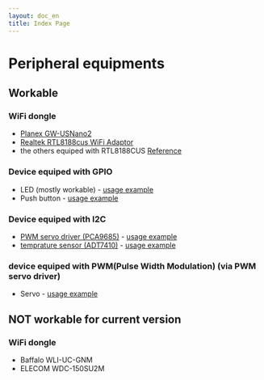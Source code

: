 ```yaml
---
layout: doc_en
title: Index Page
---
```

# Peripheral equipments

## Workable

### WiFi dongle
- [Planex GW-USNano2](https://www.planex.co.jp/products/gw-usnano2a/)
- [Realtek RTL8188cus WiFi Adaptor](http://www.ebay.com/itm/Realtek-RTL8188cus-USB-150M-150Mbps-802-11b-g-n-n-Wireless-WiFi-adapter-dongle/230973235744)
- the others equiped with RTL8188CUS [Reference](basic_startup)

### Device equiped with GPIO
- LED (mostly workable)  - [usage example](http://fabble.cc/chirimenedu/chirimenhelloworld)
- Push button  - [usage example](http://fabble.cc/chirimenedu/chirimenpushbutton)

### Device equiped with I2C
- [PWM servo driver (PCA9685)](https://www.switch-science.com/catalog/961/) - [usage example](http://fabble.cc/chirimenedu/chirimenservo)
- [temprature sensor (ADT7410)](http://akizukidenshi.com/catalog/g/gM-06675/) - [usage example](http://fabble.cc/chirimenedu/chirimeni2csensor)

### device equiped with PWM(Pulse Width Modulation) (via PWM servo driver)
- Servo - [usage example](http://fabble.cc/chirimenedu/chirimenservo)

## NOT workable for current version

### WiFi dongle
- Baffalo WLI-UC-GNM
- ELECOM WDC-150SU2M
